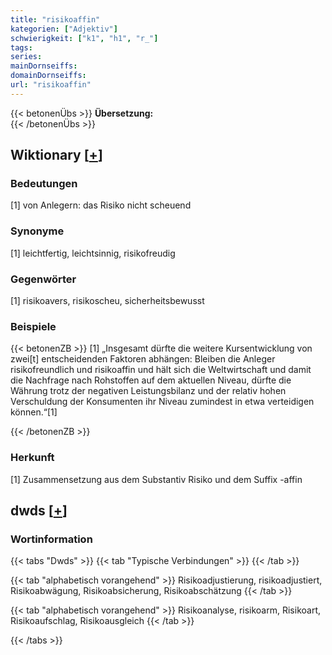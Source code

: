 ```yaml
---
title: "risikoaffin"
kategorien: ["Adjektiv"]
schwierigkeit: ["k1", "h1", "r_"]
tags:
series:
mainDornseiffs:
domainDornseiffs:
url: "risikoaffin"
---
```


{{< betonenÜbs >}}
**Übersetzung:**  
{{< /betonenÜbs >}}

## Wiktionary [[+](https://de.wiktionary.org/wiki/risikoaffin)]

### Bedeutungen
[1] von Anlegern: das Risiko nicht scheuend  

### Synonyme
[1] leichtfertig, leichtsinnig, risikofreudig  

### Gegenwörter
[1] risikoavers, risikoscheu, sicherheitsbewusst  

### Beispiele
{{< betonenZB >}}
[1] „Insgesamt dürfte die weitere Kursentwicklung von zwei[t] entscheidenden Faktoren abhängen: Bleiben die Anleger risikofreundlich und risikoaffin und hält sich die Weltwirtschaft und damit die Nachfrage nach Rohstoffen auf dem aktuellen Niveau, dürfte die Währung trotz der negativen Leistungsbilanz und der relativ hohen Verschuldung der Konsumenten ihr Niveau zumindest in etwa verteidigen können.“[1]  

{{< /betonenZB >}}
### Herkunft
[1] Zusammensetzung aus dem Substantiv Risiko und dem Suffix -affin  



## dwds [[+](https://www.dwds.de/wb/risikoaffin)]

### Wortinformation
{{< tabs "Dwds" >}}
{{< tab "Typische Verbindungen" >}}
{{< /tab >}}

{{< tab "alphabetisch vorangehend" >}}
Risikoadjustierung, risikoadjustiert, Risikoabwägung, Risikoabsicherung, Risikoabschätzung
{{< /tab >}}

{{< tab "alphabetisch vorangehend" >}}
Risikoanalyse, risikoarm, Risikoart, Risikoaufschlag, Risikoausgleich
{{< /tab >}}

{{< /tabs >}}


